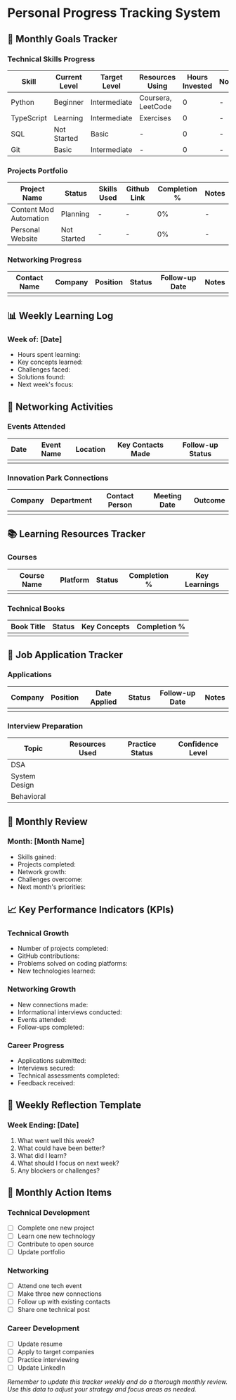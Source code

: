# Personal Progress Tracking System

## 🎯 Monthly Goals Tracker

### Technical Skills Progress
| Skill | Current Level | Target Level | Resources Using | Hours Invested | Notes |
|-------|--------------|--------------|-----------------|----------------|-------|
| Python | Beginner | Intermediate | Coursera, LeetCode | 0 | - |
| TypeScript | Learning | Intermediate | Exercises | 0 | - |
| SQL | Not Started | Basic | - | 0 | - |
| Git | Basic | Intermediate | - | 0 | - |

### Projects Portfolio
| Project Name | Status | Skills Used | Github Link | Completion % | Notes |
|--------------|--------|-------------|-------------|--------------|-------|
| Content Mod Automation | Planning | - | - | 0% | - |
| Personal Website | Not Started | - | - | 0% | - |

### Networking Progress
| Contact Name | Company | Position | Status | Follow-up Date | Notes |
|--------------|---------|----------|--------|----------------|-------|
| | | | | | |

## 📊 Weekly Learning Log

### Week of: [Date]
- Hours spent learning: 
- Key concepts learned:
- Challenges faced:
- Solutions found:
- Next week's focus:

## 🤝 Networking Activities

### Events Attended
| Date | Event Name | Location | Key Contacts Made | Follow-up Status |
|------|------------|----------|-------------------|------------------|
| | | | | |

### Innovation Park Connections
| Company | Department | Contact Person | Meeting Date | Outcome |
|---------|------------|----------------|--------------|----------|
| | | | | |

## 📚 Learning Resources Tracker

### Courses
| Course Name | Platform | Status | Completion % | Key Learnings |
|------------|----------|--------|--------------|---------------|
| | | | | |

### Technical Books
| Book Title | Status | Key Concepts | Completion % |
|------------|--------|--------------|--------------|
| | | | |

## 💼 Job Application Tracker

### Applications
| Company | Position | Date Applied | Status | Follow-up Date | Notes |
|---------|----------|--------------|--------|----------------|-------|
| | | | | | |

### Interview Preparation
| Topic | Resources Used | Practice Status | Confidence Level |
|-------|---------------|-----------------|------------------|
| DSA | | | |
| System Design | | | |
| Behavioral | | | |

## 🎯 Monthly Review

### Month: [Month Name]
- Skills gained:
- Projects completed:
- Network growth:
- Challenges overcome:
- Next month's priorities:

## 📈 Key Performance Indicators (KPIs)

### Technical Growth
- Number of projects completed:
- GitHub contributions:
- Problems solved on coding platforms:
- New technologies learned:

### Networking Growth
- New connections made:
- Informational interviews conducted:
- Events attended:
- Follow-ups completed:

### Career Progress
- Applications submitted:
- Interviews secured:
- Technical assessments completed:
- Feedback received:

## 📝 Weekly Reflection Template

### Week Ending: [Date]
1. What went well this week?
2. What could have been better?
3. What did I learn?
4. What should I focus on next week?
5. Any blockers or challenges?

## 🔄 Monthly Action Items

### Technical Development
- [ ] Complete one new project
- [ ] Learn one new technology
- [ ] Contribute to open source
- [ ] Update portfolio

### Networking
- [ ] Attend one tech event
- [ ] Make three new connections
- [ ] Follow up with existing contacts
- [ ] Share one technical post

### Career Development
- [ ] Update resume
- [ ] Apply to target companies
- [ ] Practice interviewing
- [ ] Update LinkedIn

*Remember to update this tracker weekly and do a thorough monthly review. Use this data to adjust your strategy and focus areas as needed.*
